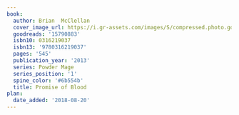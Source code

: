 ```yaml
---
book:
  author: Brian  McClellan
  cover_image_url: https://i.gr-assets.com/images/S/compressed.photo.goodreads.com/books/1350337505l/15790883._SX98_.jpg
  goodreads: '15790883'
  isbn10: 0316219037
  isbn13: '9780316219037'
  pages: '545'
  publication_year: '2013'
  series: Powder Mage
  series_position: '1'
  spine_color: '#6b554b'
  title: Promise of Blood
plan:
  date_added: '2018-08-20'
---
```

